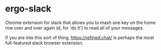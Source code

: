 # ergo-slack
Chrome extension for slack that allows you to mash one key on the home row over and over again (d, for 'do it') to read all of your messages.

If you are into this sort of thing, https://refined.chat/ is perhaps the most full-featured slack browser extension.
